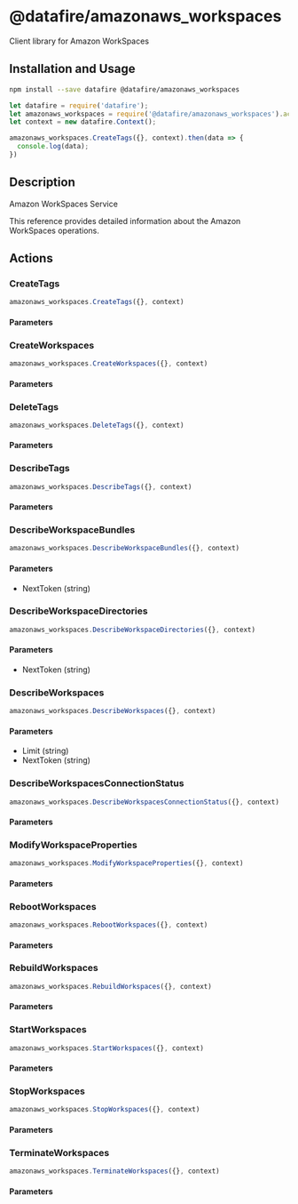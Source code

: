 # @datafire/amazonaws_workspaces

Client library for Amazon WorkSpaces

## Installation and Usage
```bash
npm install --save datafire @datafire/amazonaws_workspaces
```

```js
let datafire = require('datafire');
let amazonaws_workspaces = require('@datafire/amazonaws_workspaces').actions;
let context = new datafire.Context();

amazonaws_workspaces.CreateTags({}, context).then(data => {
  console.log(data);
})
```

## Description
<fullname>Amazon WorkSpaces Service</fullname> <p>This reference provides detailed information about the Amazon WorkSpaces operations.</p>

## Actions
### CreateTags



```js
amazonaws_workspaces.CreateTags({}, context)
```

#### Parameters

### CreateWorkspaces



```js
amazonaws_workspaces.CreateWorkspaces({}, context)
```

#### Parameters

### DeleteTags



```js
amazonaws_workspaces.DeleteTags({}, context)
```

#### Parameters

### DescribeTags



```js
amazonaws_workspaces.DescribeTags({}, context)
```

#### Parameters

### DescribeWorkspaceBundles



```js
amazonaws_workspaces.DescribeWorkspaceBundles({}, context)
```

#### Parameters
* NextToken (string)

### DescribeWorkspaceDirectories



```js
amazonaws_workspaces.DescribeWorkspaceDirectories({}, context)
```

#### Parameters
* NextToken (string)

### DescribeWorkspaces



```js
amazonaws_workspaces.DescribeWorkspaces({}, context)
```

#### Parameters
* Limit (string)
* NextToken (string)

### DescribeWorkspacesConnectionStatus



```js
amazonaws_workspaces.DescribeWorkspacesConnectionStatus({}, context)
```

#### Parameters

### ModifyWorkspaceProperties



```js
amazonaws_workspaces.ModifyWorkspaceProperties({}, context)
```

#### Parameters

### RebootWorkspaces



```js
amazonaws_workspaces.RebootWorkspaces({}, context)
```

#### Parameters

### RebuildWorkspaces



```js
amazonaws_workspaces.RebuildWorkspaces({}, context)
```

#### Parameters

### StartWorkspaces



```js
amazonaws_workspaces.StartWorkspaces({}, context)
```

#### Parameters

### StopWorkspaces



```js
amazonaws_workspaces.StopWorkspaces({}, context)
```

#### Parameters

### TerminateWorkspaces



```js
amazonaws_workspaces.TerminateWorkspaces({}, context)
```

#### Parameters

